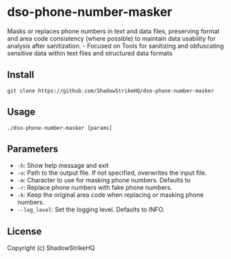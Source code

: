 # dso-phone-number-masker
Masks or replaces phone numbers in text and data files, preserving format and area code consistency (where possible) to maintain data usability for analysis after sanitization. - Focused on Tools for sanitizing and obfuscating sensitive data within text files and structured data formats

## Install
`git clone https://github.com/ShadowStrikeHQ/dso-phone-number-masker`

## Usage
`./dso-phone-number-masker [params]`

## Parameters
- `-h`: Show help message and exit
- `-o`: Path to the output file. If not specified, overwrites the input file.
- `-m`: Character to use for masking phone numbers. Defaults to 
- `-r`: Replace phone numbers with fake phone numbers.
- `-k`: Keep the original area code when replacing or masking phone numbers.
- `--log_level`: Set the logging level. Defaults to INFO.

## License
Copyright (c) ShadowStrikeHQ
